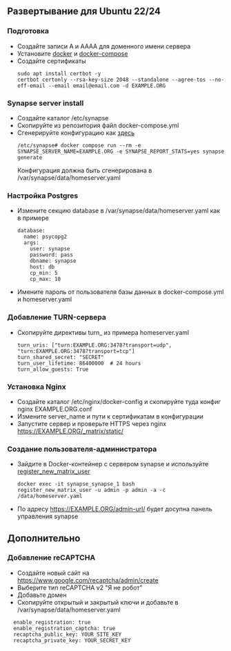 ## Развертывание для Ubuntu 22/24

### Подготовка
* Создайте записи A и AAAA для доменного имени сервера
* Установите [docker](https://docs.docker.com/engine/install/ubuntu/) и [docker-compose](https://docs.docker.com/compose/install/linux/)
* Создайте сертификаты
  ```
  sudo apt install certbot -y
  certbot certonly --rsa-key-size 2048 --standalone --agree-tos --no-eff-email --email email@email.com -d EXAMPLE.ORG
  ```
  
### Synapse server install
* Создайте каталог /etc/synapse
* Скопируйте из репозитория файл docker-compose.yml
* Сгенерируйте конфигурацию как [здесь](https://github.com/matrix-org/synapse/tree/develop/contrib/docker)
  ```angular2html
  /etc/synapse# docker compose run --rm -e SYNAPSE_SERVER_NAME=EXAMPLE.ORG -e SYNAPSE_REPORT_STATS=yes synapse generate
  ```
  Конфигурация должна быть сгенерирована в /var/synapse/data/homeserver.yaml

### Настройка Postgres
* Измените секцию database в /var/synapse/data/homeserver.yaml как в примере
  ```
  database:
    name: psycopg2
    args:
      user: synapse
      password: pass
      dbname: synapse
      host: db
      cp_min: 5
      cp_max: 10
  ```
* Имените пароль от пользователя базы данных в docker-compose.yml и homeserver.yaml
  
### Добавление TURN-сервера
* Скопируйте директивы turn_ из примера homeserver.yaml
  ```
  turn_uris: ["turn:EXAMPLE.ORG:3478?transport=udp", "turn:EXAMPLE.ORG:3478?transport=tcp"]
  turn_shared_secret: "SECRET"
  turn_user_lifetime: 86400000  # 24 hours
  turn_allow_guests: True
  ```

### Установка Nginx
* Создайте каталог /etc/nginx/docker-config и скопируйте туда конфиг nginx EXAMPLE.ORG.conf
* Измените server_name и пути к сертификатам в конфигурации
* Запустите сервер и проверьте HTTPS через nginx https://EXAMPLE.ORG/_matrix/static/

### Создание пользователя-администратора
* Зайдите в Docker-контейнер с сервером synapse и используйте [register_new_matrix_user](https://manpages.debian.org/testing/matrix-synapse/register_new_matrix_user.1.en.html)
  ```angular2html
  docker exec -it synapse_synapse_1 bash
  register_new_matrix_user -u admin -p admin -a -c /data/homeserver.yaml
  ```
* По адресу https://EXAMPLE.ORG/admin-url/ будет досупна панель управления synapse

## Дополнительно
### Добавление reCAPTCHA
* Создайте новый сайт на https://www.google.com/recaptcha/admin/create
* Выберите тип reCAPTCHA v2 "Я не робот"
* Добавьте домен
* Скопируйте открытый и закрытый ключи и добавьте в /var/synapse/data/homeserver.yaml
```
  enable_registration: true
  enable_registration_captcha: true
  recaptcha_public_key: YOUR_SITE_KEY
  recaptcha_private_key: YOUR_SECRET_KEY
```
